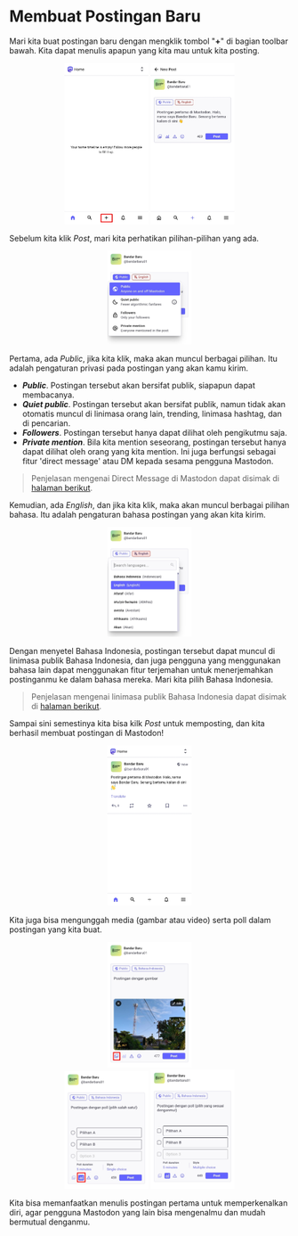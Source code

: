 # Membuat Postingan Baru

Mari kita buat postingan baru dengan mengklik tombol "**+**" di bagian toolbar bawah. Kita dapat menulis apapun yang kita mau untuk kita posting.

<div align="center">
  <div>
    <img src="../assets/03pic-01.jpg" width="30%" />
    <img src="../assets/03pic-02.jpg" width="30%" />
  </div>
</div>

Sebelum kita klik *Post*, mari kita perhatikan pilihan-pilihan yang ada.

<div align="center">
  <div>
    <img src="../assets/03pic-03.jpg" width="30%" />
  </div>
</div>

Pertama, ada *Public*, jika kita klik, maka akan muncul berbagai pilihan. Itu adalah pengaturan privasi pada postingan yang akan kamu kirim.

- ***Public***. Postingan tersebut akan bersifat publik, siapapun dapat membacanya.
- ***Quiet public***. Postingan tersebut akan bersifat publik, namun tidak akan otomatis muncul di linimasa orang lain, trending, linimasa hashtag, dan di pencarian.
- ***Followers***. Postingan tersebut hanya dapat dilihat oleh pengikutmu saja.
- ***Private mention***. Bila kita mention seseorang, postingan tersebut hanya dapat dilihat oleh orang yang kita mention. Ini juga berfungsi sebagai fitur 'direct message' atau DM kepada sesama pengguna Mastodon.

> Penjelasan mengenai Direct Message di Mastodon dapat disimak di [halaman berikut](https://github.com/bandarbaru-1/Panduan-Mastodon-Indonesia/blob/main/pages/14%20-%20Mengirim%20Pesan%20Pribadi.md).

Kemudian, ada *English*, dan jika kita klik, maka akan muncul berbagai pilihan bahasa. Itu adalah pengaturan bahasa postingan yang akan kita kirim.

<div align="center">
  <div>
    <img src="../assets/03pic-04.jpg" width="30%" />
  </div>
</div>

Dengan menyetel Bahasa Indonesia, postingan tersebut dapat muncul di linimasa publik Bahasa Indonesia, dan juga pengguna yang menggunakan bahasa lain dapat menggunakan fitur terjemahan untuk menerjemahkan postinganmu ke dalam bahasa mereka. Mari kita pilih Bahasa Indonesia.

> Penjelasan mengenai linimasa publik Bahasa Indonesia dapat disimak di [halaman berikut](https://github.com/bandarbaru-1/Panduan-Mastodon-Indonesia/blob/main/pages/16%20-%20Menjelajahi%20Linimasa%20Publik%20dan%20Bisukan%20Blokir%20Akun.md).

Sampai sini semestinya kita bisa kilk *Post* untuk memposting, dan kita berhasil membuat postingan di Mastodon!

<div align="center">
  <div>
    <img src="../assets/03pic-05.jpg" width="30%" />
  </div>
</div>

Kita juga bisa mengunggah media (gambar atau video) serta poll dalam postingan yang kita buat.

<div align="center">
  <div>
    <img src="../assets/03pic-06.jpg" width="30%" />
  </div>
</div>

<div align="center">
  <div>
    <img src="../assets/03pic-07.jpg" width="30%" />
    <img src="../assets/03pic-08.jpg" width="30%" />
  </div>
</div>

Kita bisa memanfaatkan menulis postingan pertama untuk memperkenalkan diri, agar pengguna Mastodon yang lain bisa mengenalmu dan mudah bermutual denganmu.

